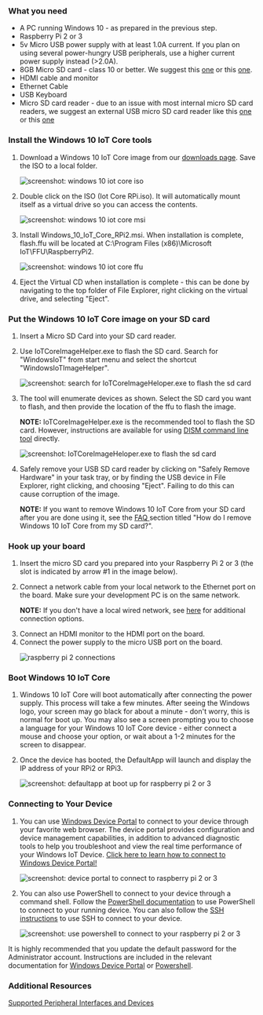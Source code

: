 <h3> What you need </h3>
<ul>
  <li>A PC running Windows 10 - as prepared in the previous step.</li>
  <li>Raspberry Pi 2 or 3</li>
  <li>5v Micro USB power supply with at least 1.0A current.  If you plan on using several power-hungry USB peripherals, use a higher current power supply instead (>2.0A).</li>
  <li>8GB Micro SD card - class 10 or better. We suggest this <a href="http://www.amazon.com/gp/product/B00IVPU786" target="_blank">one</a> or this <a href="http://www.amazon.com/SanDisk-Ultra-Micro-SDHC-16GB/dp/9966573445" target="_blank">one</a>.</li>
  <li>HDMI cable and monitor</li>
  <li>Ethernet Cable</li>
  <li>USB Keyboard</li>
  <li>Micro SD card reader - due to an issue with most internal micro SD card readers, we suggest an external USB micro SD card reader like this <a href="http://www.amazon.com/Transcend-Information-Card-Reader-TS-RDF5K/dp/B009D79VH4" target="_blank">one</a> or this <a href="http://www.amazon.com/Kingston-Digital-MobileLite-Multi-Function-FCR-MLG4/dp/B00KX4TORI" target="_blank"> one</a></li>
</ul>
<h3> Install the Windows 10 IoT Core tools </h3>
<ol class="setup-content-list">
  <li>
    <p>Download a Windows 10 IoT Core image from our <a href="http://ms-iot.github.io/content/en-US/Downloads.htm" target="_blank">downloads page</a>. Save the ISO to a local folder.</p>
    <p><img alt="screenshot: windows 10 iot core iso" class="image-border" src="{{site.baseurl}}/Resources/images/SetupRPI/Iso.PNG" /></p>
  </li>
  <li>
    <p>Double click on the ISO (Iot Core RPi.iso). It will automatically mount itself as a virtual drive so you can access the contents.</p>
    <p><img alt="screenshot: windows 10 iot core msi" class="image-border" src="{{site.baseurl}}/Resources/images/SetupRPI/MSI.PNG" /></p>
  </li>
  <li>
    <p>Install Windows_10_IoT_Core_RPi2.msi. When installation is complete, flash.ffu will be located at C:\Program Files (x86)\Microsoft IoT\FFU\RaspberryPi2.</p>
    <p><img alt="screenshot: windows 10 iot core ffu" class="image-border" src="{{site.baseurl}}/Resources/images/SetupRPI/rpiffu.PNG" /></p>
  </li>
  <li>Eject the Virtual CD when installation is complete - this can be done by navigating to the top folder of File Explorer, right clicking on the virtual drive, and selecting "Eject".</li>
</ol>

<h3> Put the Windows 10 IoT Core image on your SD card </h3>
<ol class="setup-content-list">
  <li>Insert a Micro SD Card into your SD card reader.</li>
  <li>
    <p>Use IoTCoreImageHelper.exe to flash the SD card. Search for "WindowsIoT" from start menu and select the shortcut "WindowsIoTImageHelper".</p>
    <p><img alt="screenshot: search for IoTCoreImageHeloper.exe to flash the sd card" src="{{site.baseurl}}/Resources/images/ImagerHelperSearch.PNG"/></p>
  </li>
  <li>
    <p>The tool will enumerate devices as shown. Select the SD card you want to flash, and then provide the location of the ffu to flash the image.</p>
    <p><b>NOTE:</b> IoTCoreImageHelper.exe is the recommended tool to flash the SD card. However, instructions are available for using <a href="{{site.baseurl}}/{{page.lang}}/Samples/DISM.htm" target="_blank">DISM command line tool</a> directly.</p>
    <p><img alt="screenshot: IoTCoreImageHeloper.exe to flash the sd card" src="{{site.baseurl}}/Resources/images/SetupRPI/ImageHelper.PNG" /></p>
  </li>
  <li>
    <p>Safely remove your USB SD card reader by clicking on "Safely Remove Hardware" in your task tray, or by finding the USB device in File Explorer, right clicking, and choosing "Eject".  Failing to do this can cause corruption of the image.</p>
    <p><b>NOTE:</b> If you want to remove Windows 10 IoT Core from your SD card after you are done using it, see the <a href="{{site.baseurl}}/{{page.lang}}/Support/Faqs.htm" target="_blank"> FAQ </a> section titled "How do I remove Windows 10 IoT Core from my SD card?".</p>
  </li>
</ol>

<h3> Hook up your board </h3>
<ol class="setup-content-list">
  <li>Insert the micro SD card you prepared into your Raspberry Pi 2 or 3 (the slot is indicated by arrow #1 in the image below).</li>
  <li>
    <p>Connect a network cable from your local network to the Ethernet port on the board. Make sure your development PC is on the same network.</p>
    <p><b>NOTE:</b> If you don't have a local wired network, see <a href="{{site.baseurl}}/{{page.lang}}/Docs/ConnectToDevice.htm" target="_blank">here</a> for additional connection options.</p>
  </li>
  <li> Connect an HDMI monitor to the HDMI port on the board.</li>
  <li>Connect the power supply to the micro USB port on the board.</li>
  <p><img alt="raspberry pi 2 connections" class="device-images" src="{{site.baseurl}}/Resources/images/rpi2.png"/></p>
</ol>

<h3>Boot Windows 10 IoT Core</h3>
<ol class="setup-content-list">
  <li>Windows 10 IoT Core will boot automatically after connecting the power supply. This process will take a few minutes.  After seeing the Windows logo, your screen may go black for about a minute - don't worry, this is normal for boot up.  You may also see a screen prompting you to choose a language for your Windows 10 IoT Core device - either connect a mouse and choose your option, or wait about a 1-2 minutes for the screen to disappear.</li>
  <li>
    <p>Once the device has booted, the DefaultApp will launch and display the IP address of your RPi2 or RPi3.</p>
    <p><img alt="screenshot: defaultapp at boot up for raspberry pi 2 or 3" class="device-images" src="{{site.baseurl}}/Resources/images/DefaultAppRpi2.png"/></p>
  </li>
</ol>

<h3>Connecting to Your Device</h3>
<ol class="setup-content-list">
  <li>
    <p>You can use <a href="{{site.baseurl}}/{{page.lang}}/Docs/tools/DevicePortal.htm" target="_blank">Windows Device Portal</a> to connect to your device through your favorite web browser. The device portal provides configuration and device management capabilities, in addition to advanced diagnostic tools to help you troubleshoot and view the real time performance of your Windows IoT Device. <a href="{{site.baseurl}}/{{page.lang}}/Docs/tools/DevicePortal.htm" target="_blank">Click here to learn how to connect to Windows Device Portal!</a></p>
    <p><img alt="screenshot: device portal to connect to raspberry pi 2 or 3" class="device-images" src="{{site.baseurl}}/Resources/images/deviceportal/deviceportal_small_rpi2.png"/></p>
  </li>
  <li>
    <p>You can also use PowerShell to connect to your device through a command shell. Follow the <a href="{{site.baseurl}}/{{page.lang}}/Samples/PowerShell.htm" target="_blank">PowerShell documentation</a> to use PowerShell to connect to your running device.  You can also follow the <a href="{{site.baseurl}}/{{page.lang}}/Samples/SSH.htm" target="_blank">SSH instructions</a> to use SSH to connect to your device.</p>
    <p><img alt="screenshot: use powershell to connect to your raspberry pi 2 or 3" class="device-images" src="{{site.baseurl}}/Resources/images/powershell/connection.png"/></p>
  </li>
</ol>

<p>It is highly recommended that you update the default password for the Administrator account. Instructions are included in the relevant documentation for <a href="{{site.baseurl}}/{{page.lang}}/Docs/tools/DevicePortal.htm" target="_blank">Windows Device Portal</a> or <a href="{{site.baseurl}}/{{page.lang}}/Samples/PowerShell.htm" target="_blank">Powershell</a>.</p>

<h3> Additional Resources </h3>
<p><a href="{{site.baseurl}}/{{page.lang}}/Docs/SupportedInterfaces.htm" target="_blank">Supported Peripheral Interfaces and Devices</a></p>
